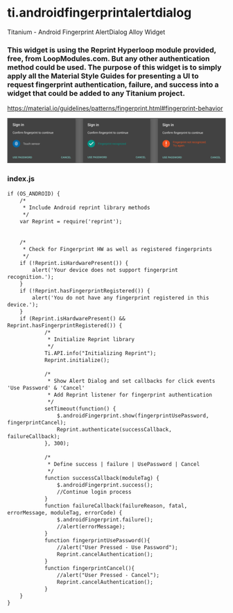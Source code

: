 # ti.androidfingerprintalertdialog
Titanium - Android Fingerprint AlertDialog Alloy Widget

### This widget is using the Reprint Hyperloop module provided, free, from LoopModules.com.  But any other authentication method could be used.  The purpose of this widget is to simply apply all the Material Style Guides for presenting a UI to request fingerprint authentication, failure, and success into a widget that could be added to any Titanium project.

https://material.io/guidelines/patterns/fingerprint.html#fingerprint-behavior

![Alt text](/android_fingerprint_states.png)


### index.js
```
if (OS_ANDROID) {
	/*
	 * Include Android reprint library methods
	 */
	var Reprint = require('reprint');
	
	
	/*
	 * Check for Fingerprint HW as well as registered fingerprints
	 */
	if (!Reprint.isHardwarePresent()) {
	    alert('Your device does not support fingerprint recognition.');
	}
	if (!Reprint.hasFingerprintRegistered()) {
	    alert('You do not have any fingerprint registered in this device.');
	}
	if (Reprint.isHardwarePresent() && Reprint.hasFingerprintRegistered()) {
			/*
			 * Initialize Reprint library
			 */
			Ti.API.info("Initializing Reprint");
			Reprint.initialize();
			
			/*
			 * Show Alert Dialog and set callbacks for click events 'Use Password' & 'Cancel'
			 * Add Reprint listener for fingerprint authentication
			 */
			setTimeout(function() {
				$.androidFingerprint.show(fingerprintUsePassword, fingerprintCancel);
				Reprint.authenticate(successCallback, failureCallback);
			}, 300);
			
			/*
			 * Define success | failure | UsePassword | Cancel
			 */
			function successCallback(moduleTag) {
				$.androidFingerprint.success();
				//Continue login process
			}
			function failureCallback(failureReason, fatal, errorMessage, moduleTag, errorCode) {
				$.androidFingerprint.failure();
				//alert(errorMessage);
			}
			function fingerprintUsePassword(){
				//alert("User Pressed - Use Password");
				Reprint.cancelAuthentication();
			}
			function fingerprintCancel(){
				//alert("User Pressed - Cancel");
				Reprint.cancelAuthentication();
			}
	}
}
```
	
